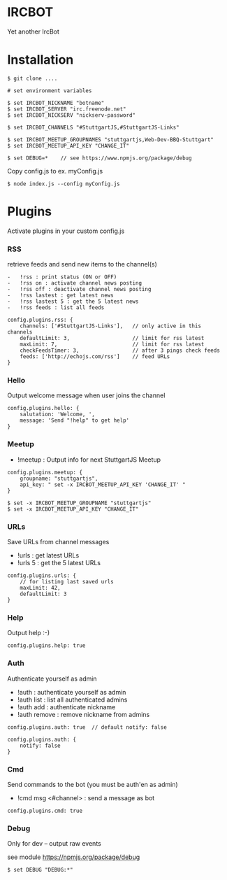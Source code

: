 IRCBOT
======

Yet another IrcBot

Installation
============

```
$ git clone ....

# set environment variables

$ set IRCBOT_NICKNAME "botname"
$ set IRCBOT_SERVER "irc.freenode.net"
$ set IRCBOT_NICKSERV "nickserv-password"

$ set IRCBOT_CHANNELS "#StuttgartJS,#StuttgartJS-Links"

$ set IRCBOT_MEETUP_GROUPNAMES "stuttgartjs,Web-Dev-BBQ-Stuttgart"
$ set IRCBOT_MEETUP_API_KEY "CHANGE_IT"

$ set DEBUG=*    // see https://www.npmjs.org/package/debug
```

Copy config.js to ex. myConfig.js

```
$ node index.js --config myConfig.js
```

Plugins
=======

Activate plugins in your custom config.js

### RSS

retrieve feeds and send new items to the channel(s)

```
-	!rss : print status (ON or OFF)
-	!rss on : activate channel news posting
-	!rss off : deactivate channel news posting
-	!rss lastest : get latest news
-	!rss lastest 5 : get the 5 latest news
-	!rss feeds : list all feeds
```

```
config.plugins.rss: {
    channels: ['#StuttgartJS-Links'],   // only active in this channels
    defaultLimit: 3,                    // limit for rss latest
    maxLimit: 7,                        // limit for rss latest
    checkFeedsTimer: 3,                 // after 3 pings check feeds
    feeds: ['http://echojs.com/rss']    // feed URLs
}
```

### Hello

Output welcome message when user joins the channel

```
config.plugins.hello: {
    salutation: 'Welcome, ',
    message: 'Send "!help" to get help'
}
```

### Meetup

-	!meetup : Output info for next StuttgartJS Meetup

```
config.plugins.meetup: {
    groupname: "stuttgartjs",
    api_key: " set -x IRCBOT_MEETUP_API_KEY 'CHANGE_IT' "
}
```

```
$ set -x IRCBOT_MEETUP_GROUPNAME "stuttgartjs"
$ set -x IRCBOT_MEETUP_API_KEY "CHANGE_IT"
```

### URLs

Save URLs from channel messages

-	!urls : get latest URLs
-	!urls 5 : get the 5 latest URLs

```
config.plugins.urls: {
    // for listing last saved urls
    maxLimit: 42,
    defaultLimit: 3
}
```

### Help

Output help :-)

```
config.plugins.help: true
```

### Auth

Authenticate yourself as admin

-	!auth : authenticate yourself as admin
-	!auth list : list all authenticated admins
-	!auth add <nickname> : authenticate nickname
-	!auth remove <nickname> : remove nickname from admins

```
config.plugins.auth: true  // default notify: false

config.plugins.auth: {
    notify: false
}
```

### Cmd

Send commands to the bot (you must be auth'en as admin)

-	!cmd msg <#channel> <your message> : send a message as bot

```
config.plugins.cmd: true
```

### Debug

Only for dev – output raw events

see module https://npmjs.org/package/debug

```
$ set DEBUG "DEBUG:*"
```
